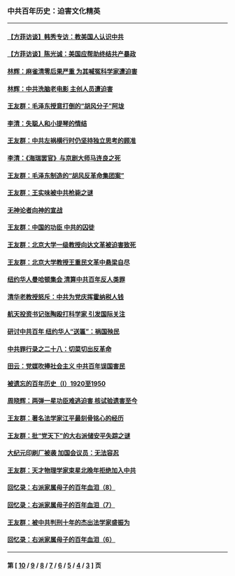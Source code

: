 ### 中共百年历史：迫害文化精英
---
#### [【方菲访谈】韩秀专访：教美国人认识中共](../../pages/nf1176111/n13821310.md?10240430) 
#### [【方菲访谈】陈光诚：美国应帮助终结共产暴政](../../pages/nf1176111/n13759521.md?10240430) 
#### [林辉：麻雀清零后果严重 为其喊冤科学家遭迫害](../../pages/nf1176111/n13746900.md?10240430) 
#### [林辉：中共洗脑老电影 主创人员遭迫害](../../pages/nf1176111/n13699437.md?10240430) 
#### [王友群：毛泽东授意打倒的“胡风分子”阿垅](../../pages/nf1176111/n13592541.md?10240430) 
#### [李清：失聪人和小提琴的情结](../../pages/nf1176111/n13459280.md?10240430) 
#### [王友群：中共左祸横行时仍坚持独立思考的顾准](../../pages/nf1176111/n13444722.md?10240430) 
#### [李清：《海瑞罢官》与京剧大师马连良之死](../../pages/nf1176111/n13412316.md?10240430) 
#### [王友群：毛泽东制造的“胡风反革命集团案”](../../pages/nf1176111/n13324909.md?10240430) 
#### [王友群：王实味被中共枪毙之谜](../../pages/nf1176111/n13307502.md?10240430) 
#### [无神论者向神的宣战](../../pages/nf1176111/n13281535.md?10240430) 
#### [王友群：中国的功臣 中共的囚徒](../../pages/nf1176111/n13291790.md?10240430) 
#### [王友群：北京大学一级教授向达文革被迫害致死](../../pages/nf1176111/n13150966.md?10240430) 
#### [王友群：北京大学教授王重民文革中悬梁自尽](../../pages/nf1176111/n13084645.md?10240430) 
#### [纽约华人曼哈顿集会 清算中共百年反人类罪](../../pages/nf1176111/n13084157.md?10240430) 
#### [清华老教授怒斥：中共为党庆挥霍纳税人钱](../../pages/nf1176111/n13071430.md?10240430) 
#### [航天投资书记张陶殴打科学家 引发国际关注](../../pages/nf1176111/n13069132.md?10240430) 
#### [研讨中共百年 纽约华人“送匾”：祸国殃民](../../pages/nf1176111/n13057367.md?10240430) 
#### [中共罪行录之二十八：切菜切出反革命](../../pages/nf1176111/n13030600.md?10240430) 
#### [田云：党媒吹捧社会主义 中共百年误国害民](../../pages/nf1176111/n13006682.md?10240430) 
#### [被遗忘的百年历史（I）1920至1950](../../pages/nf1176111/n12986411.md?10240430) 
#### [周晓辉：两弹一星功臣难逃迫害 核试验遗害至今](../../pages/nf1176111/n12974997.md?10240430) 
#### [王友群：著名法学家江平最刻骨铭心的经历](../../pages/nf1176111/n12970787.md?10240430) 
#### [王友群：批“党天下”的大右派储安平失踪之谜](../../pages/nf1176111/n12954229.md?10240430) 
#### [大纪元印刷厂被袭 加国会议员：无法容忍](../../pages/nf1176111/n12883028.md?10240430) 
#### [王友群：天才物理学家束星北晚年拒绝加入中共](../../pages/nf1176111/n12792913.md?10240430) 
#### [回忆录：右派家属母子的百年血泪（8）](../../pages/nf1176111/n12706196.md?10240430) 
#### [回忆录：右派家属母子的百年血泪（7）](../../pages/nf1176111/n12706191.md?10240430) 
#### [王友群：被中共判刑十年的杰出法学家盛振为](../../pages/nf1176111/n12706141.md?10240430) 
#### [回忆录：右派家属母子的百年血泪（6）](../../pages/nf1176111/n12698863.md?10240430) 

---
#### 第 [ [10](./10.md?10240430) / [9](./9.md?10240430) / [8](./8.md?10240430) / [7](./7.md?10240430) / [6](./6.md?10240430) / [5](./5.md?10240430) / [4](./4.md?10240430) / [3](./3.md?10240430) ] 页
